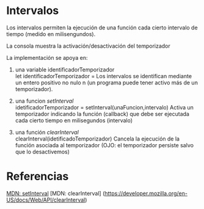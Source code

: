 # Intervalos

Los intervalos permiten la ejecución de una función cada cierto intervalo de tiempo (medido en milisengundos).

La consola muestra la activación/desactivación del temporizador

La implementación se apoya en:

1. una variable identificadorTemporizador  
    let identificadorTemporizador = <n>
   Los intervalos se identifican mediante un entero positivo no nulo n (un programa puede tener activo más de un temporizador).

2. una funcion _setInterval_  
    idetificadorTemporizador = setInterval(unaFuncion,intervalo)
   Activa un temporizador indicando la función (callback) que debe ser ejecutada cada cierto tiempo en milisegundos (intervalo)

3. una función _clearInterval_  
    clearInterval(idetificadoTemporizador)
   Cancela la ejecución de la función asociada al temporizador (OJO: el temporizador persiste salvo que lo desactivemos)

# Referencias

[MDN: setInterval](https://developer.mozilla.org/en-US/docs/Web/API/setInterval)
[MDN: clearInterval] (https://developer.mozilla.org/en-US/docs/Web/API/clearInterval)
